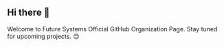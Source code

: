 ## Hi there 👋

Welcome to Future Systems Official GitHub Organization Page. Stay tuned for upcoming projects. 😊
